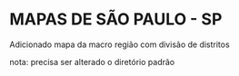# MAPAS DE SÃO PAULO - SP

Adicionado mapa da macro região com divisão de distritos   

nota: precisa ser alterado o diretório padrão


